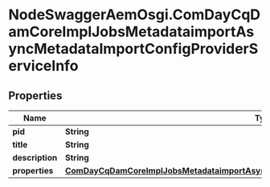 # NodeSwaggerAemOsgi.ComDayCqDamCoreImplJobsMetadataimportAsyncMetadataImportConfigProviderServiceInfo

## Properties

Name | Type | Description | Notes
------------ | ------------- | ------------- | -------------
**pid** | **String** |  | [optional] 
**title** | **String** |  | [optional] 
**description** | **String** |  | [optional] 
**properties** | [**ComDayCqDamCoreImplJobsMetadataimportAsyncMetadataImportConfigProviderServiceProperties**](ComDayCqDamCoreImplJobsMetadataimportAsyncMetadataImportConfigProviderServiceProperties.md) |  | [optional] 


